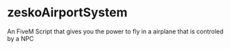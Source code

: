 # zeskoAirportSystem
An FiveM Script that gives you the power to fly in a airplane that is controled by a NPC
